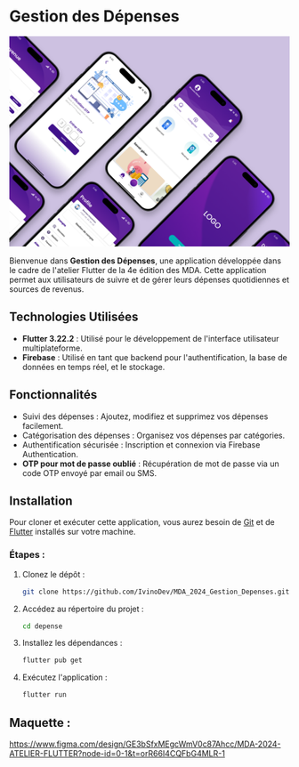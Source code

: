 # Gestion des Dépenses 

![alt text](https://github.com/IvinoDev/MDA_2024_Gestion_Depenses/blob/main/mda_gest_depenses_preview.png)

Bienvenue dans **Gestion des Dépenses**, une application développée dans le cadre de l'atelier Flutter de la 4e édition des MDA. 
Cette application permet aux utilisateurs de suivre et de gérer leurs dépenses quotidiennes et sources de revenus.

## Technologies Utilisées

- **Flutter 3.22.2** : Utilisé pour le développement de l'interface utilisateur multiplateforme.
- **Firebase** : Utilisé en tant que backend pour l'authentification, la base de données en temps réel, et le stockage.

## Fonctionnalités

- Suivi des dépenses : Ajoutez, modifiez et supprimez vos dépenses facilement.
- Catégorisation des dépenses : Organisez vos dépenses par catégories.
- Authentification sécurisée : Inscription et connexion via Firebase Authentication.
- **OTP pour mot de passe oublié** : Récupération de mot de passe via un code OTP envoyé par email ou SMS.

## Installation

Pour cloner et exécuter cette application, vous aurez besoin de [Git](https://git-scm.com) et de [Flutter](https://flutter.dev) installés sur votre machine.

### Étapes :

1. Clonez le dépôt :
   ```bash
   git clone https://github.com/IvinoDev/MDA_2024_Gestion_Depenses.git
   ```

2. Accédez au répertoire du projet :
   ```bash
   cd depense
   ```

3. Installez les dépendances :
   ```bash
   flutter pub get
   ```

4. Exécutez l'application :
   ```bash
   flutter run
   ```

## Maquette :
https://www.figma.com/design/GE3bSfxMEgcWmV0c87Ahcc/MDA-2024-ATELIER-FLUTTER?node-id=0-1&t=orR66I4CQFbG4MLR-1



   
